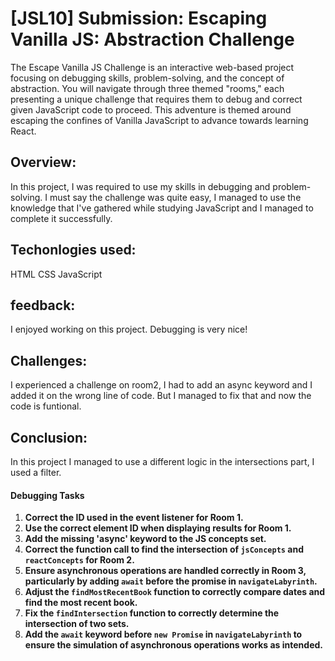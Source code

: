 # [JSL10] Submission: Escaping Vanilla JS: Abstraction Challenge

The Escape Vanilla JS Challenge is an interactive web-based project focusing on debugging skills, problem-solving, and the concept of abstraction. You will navigate through three themed "rooms," each presenting a unique challenge that requires them to debug and correct given JavaScript code to proceed. This adventure is themed around escaping the confines of Vanilla JavaScript to advance towards learning React.

## Overview:
In this project, I was required to use my skills in debugging and problem-solving. I must say the challenge was quite easy, I managed to use the knowledge that I've gathered while studying JavaScript and I managed to complete it successfully. 

## Techonlogies used:
HTML
CSS
JavaScript

## feedback:
I enjoyed working on this project. Debugging is very nice!

## Challenges:
I experienced a challenge on room2, I had to add an async keyword and I added it on the wrong line of code. But I managed to fix that and now the code is funtional.

## Conclusion:
In this project I managed to use a different logic in the intersections part, I used a filter.

#### Debugging Tasks

1. **Correct the ID used in the event listener for Room 1.**
2. **Use the correct element ID when displaying results for Room 1.**
3. **Add the missing 'async' keyword to the JS concepts set.**
4. **Correct the function call to find the intersection of `jsConcepts` and `reactConcepts` for Room 2.**
5. **Ensure asynchronous operations are handled correctly in Room 3, particularly by adding `await` before the promise in `navigateLabyrinth`.**
6. **Adjust the `findMostRecentBook` function to correctly compare dates and find the most recent book.**
7. **Fix the `findIntersection` function to correctly determine the intersection of two sets.**
8. **Add the `await` keyword before `new Promise` in `navigateLabyrinth` to ensure the simulation of asynchronous operations works as intended.**




